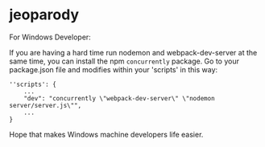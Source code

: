 # jeoparody

For Windows Developer:

If you are having a hard time run nodemon and webpack-dev-server at the same time, you can install the npm `concurrently` package. Go to your package.json file and modifies within your 'scripts' in this way: 

    ''scripts': {
        ...
        "dev": "concurrently \"webpack-dev-server\" \"nodemon server/server.js\"",
        ...
    }

Hope that makes Windows machine developers life easier.

